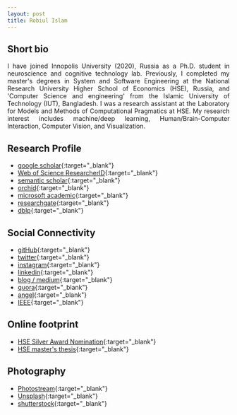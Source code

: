 ```yaml
---
layout: post
title: Robiul Islam 
--- 
```


 

## Short bio


<p style='text-align: justify;'> I have joined Innopolis University (2020), Russia as a Ph.D. student in neuroscience and cognitive technology lab. Previously, I completed my master's degrees in System and Software Engineering at the National Research University Higher School of Economics (HSE), Russia, and 'Computer Science and engineering' from the Islamic University of Technology (IUT), Bangladesh. I was a research assistant at the Laboratory for Models and Methods of Computational Pragmatics at HSE. My research interest includes machine/deep learning, Human/Brain-Computer Interaction, Computer Vision, and Visualization.
</p>


## Research Profile 

- [google scholar](https://scholar.google.com/citations?user=gjOAjPUAAAAJ&hl=en&authuser=1){:target="_blank"}
- [Web of Science ResearcherID](https://publons.com/researcher/3707219/robiul-islam/){:target="_blank"}
- [semantic scholar](https://www.semanticscholar.org/author/Robiul-Islam/51314321){:target="_blank"}
- [orchid](https://orcid.org/0000-0002-3704-8409){:target="_blank"}
- [microsoft academic](https://academic.microsoft.com/profile/j09i12g8-5355-4889-8e5g-ehj5i2h080e0/RobiulIslam/institutions?pi=1){:target="_blank"}
- [researchgate](https://www.researchgate.net/profile/Robiul_Islam){:target="_blank"}
- [dblp](https://dblp.uni-trier.de/pid/289/8477.html){:target="_blank"} 


## Social Connectivity 

- [gitHub](https://github.com/connect2robiul){:target="_blank"}
- [twitter](https://twitter.com/connect2robiul){:target="_blank"}
- [instagram](https://www.instagram.com/connect2robiul/){:target="_blank"}
- [linkedin](https://www.linkedin.com/in/connect2robiul/){:target="_blank"}
- [blog / medium](https://medium.com/@connect2robiul){:target="_blank"}
- [quora](https://www.quora.com/profile/Robiul-Islam-1){:target="_blank"}
- [angel](https://angel.co/connect2robiul){:target="_blank"}
- [IEEE](https://ieee-collabratec.ieee.org/app/p/connect2robiul){:target="_blank"}

## Online footprint 

- [HSE Silver Award Nomination](https://www.hse.ru/gold/cm/silver/2019/robiul){:target="_blank"}
- [HSE master's thesis](https://www.hse.ru/en/edu/vkr/366819729){:target="_blank"}

## Photography 

- [Photostream](https://www.flickr.com/photos/connect2robiul/){:target="_blank"}
- [Unsplash](https://unsplash.com/@connect2robiul){:target="_blank"}
- [shutterstock](https://www.shutterstock.com/g/conenct2robiul?rid=260163502){:target="_blank"}
